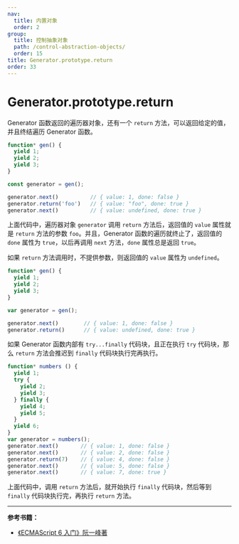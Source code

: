 ```yaml
---
nav:
  title: 内置对象
  order: 2
group:
  title: 控制抽象对象
  path: /control-abstraction-objects/
  order: 15
title: Generator.prototype.return
order: 33
---
```


# Generator.prototype.return

Generator 函数返回的遍历器对象，还有一个 `return` 方法，可以返回给定的值，并且终结遍历 Generator 函数。

```js
function* gen() {
  yield 1;
  yield 2;
  yield 3;
}

const generator = gen();

generator.next()          // { value: 1, done: false }
generator.return('foo')   // { value: "foo", done: true }
generator.next()          // { value: undefined, done: true }
```

上面代码中，遍历器对象 `generator` 调用 `return` 方法后，返回值的 `value` 属性就是 `return` 方法的参数 `foo`。并且，Generator 函数的遍历就终止了，返回值的 `done` 属性为 `true`，以后再调用 `next` 方法，`done` 属性总是返回 `true`。

如果 `return` 方法调用时，不提供参数，则返回值的 `value` 属性为 `undefined`。

```js
function* gen() {
  yield 1;
  yield 2;
  yield 3;
}

var generator = gen();

generator.next()        // { value: 1, done: false }
generator.return()      // { value: undefined, done: true }
```

如果 Generator 函数内部有 `try...finally` 代码块，且正在执行 `try` 代码块，那么 `return` 方法会推迟到 `finally` 代码块执行完再执行。

```js
function* numbers () {
  yield 1;
  try {
    yield 2;
    yield 3;
  } finally {
    yield 4;
    yield 5;
  }
  yield 6;
}
var generator = numbers();
generator.next()       // { value: 1, done: false }
generator.next()       // { value: 2, done: false }
generator.return(7)    // { value: 4, done: false }
generator.next()       // { value: 5, done: false }
generator.next()       // { value: 7, done: true }
```

上面代码中，调用 `return` 方法后，就开始执行 `finally` 代码块，然后等到 `finally` 代码块执行完，再执行 `return` 方法。

---

**参考书籍：**

- [《ECMAScript 6 入门》阮一峰著](<http://es6.ruanyifeng.com/#docs/generator#Generator-prototype-throw>)